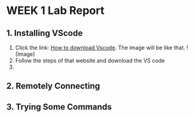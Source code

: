 # WEEK 1 Lab Report
## 1. Installing VScode
1. Click the link: [How to download Vscode](https://code.visualstudio.com/). The image will be like that.
![Image]
2. Follow the steps of that website and download the VS code
3.

## 2. Remotely Connecting 

## 3. Trying Some Commands


